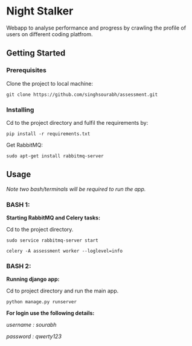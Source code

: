 # Night Stalker
Webapp to analyse performance and progress by crawling the profile of users on different coding platfrom.

## Getting Started
### Prerequisites
Clone the project to local machine:
```
git clone https://github.com/singhsourabh/assessment.git
```
### Installing
Cd to the project directory and fulfil the requirements by:
```
pip install -r requirements.txt
```
Get RabbitMQ:
```
sudo apt-get install rabbitmq-server
```
## Usage

*Note two bash/terminals will be required to run the app.*

### BASH 1: ###

**Starting RabbitMQ and Celery tasks:**

Cd to the project directory.

```
sudo service rabbitmq-server start

celery -A assessment worker --loglevel=info
```

### BASH 2: ###

**Running django app:**

Cd to project directory and run the main app.

```
python manage.py runserver
```

**For login use the following details:**

*username : sourabh*

*password : qwerty123*
